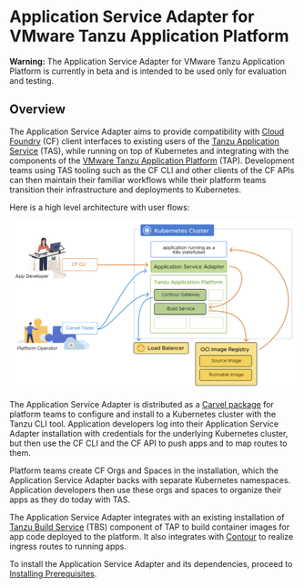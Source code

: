 # Application Service Adapter for VMware Tanzu Application Platform


<p class="note warning">
<strong>Warning:</strong> The Application Service Adapter for VMware Tanzu Application Platform is currently in beta and is intended to be used only for evaluation and testing.
</p>

## Overview 

The Application Service Adapter aims to provide compatibility with [Cloud Foundry](https://www.cloudfoundry.org/) (CF) client interfaces to existing users of the [Tanzu Application Service](https://tanzu.vmware.com/application-service) (TAS), while running on top of Kubernetes and integrating with the components of the [VMware Tanzu Application Platform](https://tanzu.vmware.com/application-platform) (TAP). Development teams using TAS tooling such as the CF CLI and other clients of the CF APIs can then maintain their familiar workflows while their platform teams transition their infrastructure and deployments to Kubernetes.

Here is a high level architecture with user flows:

![Application Service Adapter architecture diagram with user flows](images/architecture.png)

The Application Service Adapter is distributed as a [Carvel package](https://carvel.dev/) for platform teams to configure and install to a Kubernetes cluster with the Tanzu CLI tool. Application developers log into their Application Service Adapter installation with credentials for the underlying Kubernetes cluster, but then use the CF CLI and the CF API to push apps and to map routes to them.

Platform teams create CF Orgs and Spaces in the installation, which the Application Service Adapter backs with separate Kubernetes namespaces. Application developers then use these orgs and spaces to organize their apps as they do today with TAS.

The Application Service Adapter integrates with an existing installation of [Tanzu Build Service](https://tanzu.vmware.com/build-service) (TBS) component of TAP to build container images for app code deployed to the platform. It also integrates with [Contour](https://projectcontour.io/) to realize ingress routes to running apps.

To install the Application Service Adapter and its dependencies, proceed to [Installing Prerequisites](install-prerequisites.md).
